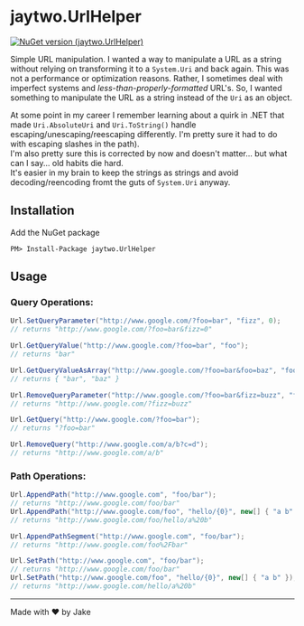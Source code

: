 # jaytwo.UrlHelper

[![NuGet version (jaytwo.UrlHelper)](https://img.shields.io/nuget/v/jaytwo.UrlHelper.svg?style=flat-square)](https://www.nuget.org/packages/jaytwo.UrlHelper/)

Simple URL manipulation.  I wanted a way to manipulate a URL as a string without relying on transforming 
it to a `System.Uri` and back again.  This was not a performance or optimization reasons.  Rather, I sometimes
deal with imperfect systems and _less-than-properly-formatted_ URL's.  So, I wanted something to manipulate the
URL as a string instead of the `Uri` as an object.

At some point in my career I remember learning about a quirk in .NET that made `Uri.AbsoluteUri` and `Uri.ToString()` 
handle escaping/unescaping/reescaping differently.  I'm pretty sure it had to do with escaping slashes in the path).  
I'm also pretty sure this is corrected by now and doesn't matter... but what can I say... old habits die hard.  
It's easier in my brain to keep the strings as strings and avoid decoding/reencoding fromt the guts of `System.Uri` anyway.

## Installation

Add the NuGet package

```
PM> Install-Package jaytwo.UrlHelper
```

## Usage

### Query Operations:

```csharp
Url.SetQueryParameter("http://www.google.com/?foo=bar", "fizz", 0);
// returns "http://www.google.com/?foo=bar&fizz=0"

Url.GetQueryValue("http://www.google.com/?foo=bar", "foo");
// returns "bar"

Url.GetQueryValueAsArray("http://www.google.com/?foo=bar&foo=baz", "foo");
// returns { "bar", "baz" }

Url.RemoveQueryParameter("http://www.google.com/?foo=bar&fizz=buzz", "foo");
// returns "http://www.google.com/?fizz=buzz"

Url.GetQuery("http://www.google.com/?foo=bar");
// returns "?foo=bar"

Url.RemoveQuery("http://www.google.com/a/b?c=d");
// returns "http://www.google.com/a/b"
```

### Path Operations:

```csharp
Url.AppendPath("http://www.google.com", "foo/bar");
// returns "http://www.google.com/foo/bar"
Url.AppendPath("http://www.google.com/foo", "hello/{0}", new[] { "a b" });
// returns "http://www.google.com/foo/hello/a%20b"

Url.AppendPathSegment("http://www.google.com", "foo/bar");
// returns "http://www.google.com/foo%2Fbar"

Url.SetPath("http://www.google.com", "foo/bar");
// returns "http://www.google.com/foo/bar"
Url.SetPath("http://www.google.com/foo", "hello/{0}", new[] { "a b" });
// returns "http://www.google.com/hello/a%20b"
```

---

Made with &hearts; by Jake
